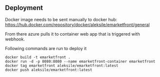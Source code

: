 ## Deployment

Docker image needs to be sent manually to docker hub:
https://hub.docker.com/repository/docker/aleksile/emarketfront/general

From there azure pulls it to container web app that is triggered with webhook.

Following commands are run to deploy it
```
docker build -t emarketfront .
docker run -d -p 8080:8080 --name emarketfront-container emarketfront
docker tag emarketfront aleksile/emarketfront:latest
docker push aleksile/emarketfront:latest
```